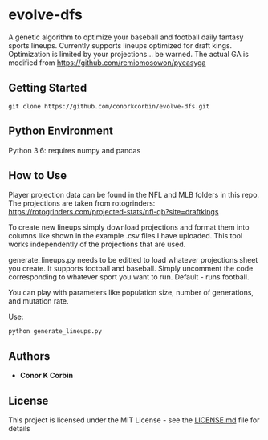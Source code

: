 # evolve-dfs
A genetic algorithm to optimize your baseball and football daily fantasy sports lineups. Currently supports lineups optimized for draft kings.  Optimization is limited by your projections... be warned. The actual GA is modified from https://github.com/remiomosowon/pyeasyga

## Getting Started

```
git clone https://github.com/conorkcorbin/evolve-dfs.git
```

## Python Environment

Python 3.6: requires numpy and pandas

## How to Use

Player projection data can be found in the NFL and MLB folders in this repo.  The projections are taken from rotogrinders: https://rotogrinders.com/projected-stats/nfl-qb?site=draftkings

To create new lineups simply download projections and format them into columns like shown in the example .csv files I have uploaded. This tool works independently of the projections that are used. 

generate_lineups.py needs to be editted to load whatever projections sheet you create. It supports football and baseball. Simply uncomment the code corresponding to whatever sport you want to run. Default - runs football. 

You can play with parameters like population size, number of generations, and mutation rate.

Use: 

```
python generate_lineups.py
```

## Authors

* **Conor K Corbin** 


## License

This project is licensed under the MIT License - see the [LICENSE.md](LICENSE.md) file for details






